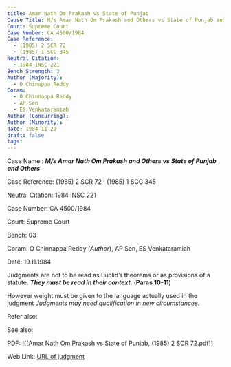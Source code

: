 ```yaml
---
title: Amar Nath Om Prakash vs State of Punjab
Cause Title: M/s Amar Nath Om Prakash and Others vs State of Punjab and Others
Court: Supreme Court
Case Number: CA 4500/1984
Case Reference:
  - (1985) 2 SCR 72
  - (1985) 1 SCC 345
Neutral Citation:
  - 1984 INSC 221
Bench Strength: 3
Author (Majority):
  - O Chinappa Reddy
Coram:
  - O Chinnappa Reddy
  - AP Sen
  - ES Venkataramiah
Author (Concurring): 
Author (Minority): 
date: 1984-11-29
draft: false
tags:
---
```

Case Name
: _**M/s Amar Nath Om Prakash and Others vs State of Punjab and Others**_

Case Reference: (1985) 2 SCR 72 : (1985) 1 SCC 345

Neutral Citation: 1984 INSC 221

Case Number: CA 4500/1984

Court: Supreme Court

Bench: 03

Coram: O Chinnappa Reddy (_Author_), AP Sen, ES Venkataramiah

Date: 19.11.1984

Judgments are not to be read as Euclid’s theorems or as provisions of a statute. _**They must be read in their context**_. (**Paras 10-11**) 

However weight must be given to the language actually used in the judgment _Judgments may need qualification in new circumstances_.

Refer also:

See also:

PDF: ![[Amar Nath Om Prakash vs State of Punjab, (1985) 2 SCR 72.pdf]]

Web Link: [URL of judgment](https://github.com/vanlalvena/VanLawVena/blob/v4/All%20judgments/Amar%20Nath%20Om%20Prakash%20vs%20State%20of%20Punjab,%20(1985)%202%20SCR%2072.pdf)